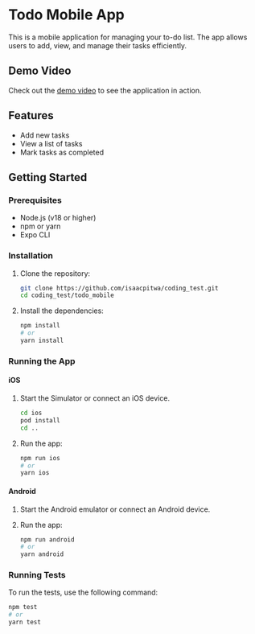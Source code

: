 # Todo Mobile App

This is a mobile application for managing your to-do list. The app allows users to add, view, and manage their tasks efficiently.

## Demo Video

Check out the [demo video](https://www.loom.com/share/b0af0c47b6184cee9840eee0a50e74a9?sid=81465686-0f94-4bda-bfc2-904c7344f982) to see the application in action.

## Features

- Add new tasks
- View a list of tasks
- Mark tasks as completed

## Getting Started

### Prerequisites

- Node.js (v18 or higher)
- npm or yarn
- Expo CLI

### Installation

1. Clone the repository:

    ```sh
    git clone https://github.com/isaacpitwa/coding_test.git
    cd coding_test/todo_mobile
    ```

2. Install the dependencies:

    ```sh
    npm install
    # or
    yarn install
    ```

### Running the App

#### iOS

1. Start the Simulator or connect an iOS device.

    ```sh
    cd ios
    pod install
    cd ..
    ```

2. Run the app:

    ```sh
    npm run ios
    # or
    yarn ios
    ```

#### Android

1. Start the Android emulator or connect an Android device.

2. Run the app:

    ```sh
    npm run android
    # or
    yarn android
    ```

### Running Tests

To run the tests, use the following command:

```sh
npm test
# or
yarn test